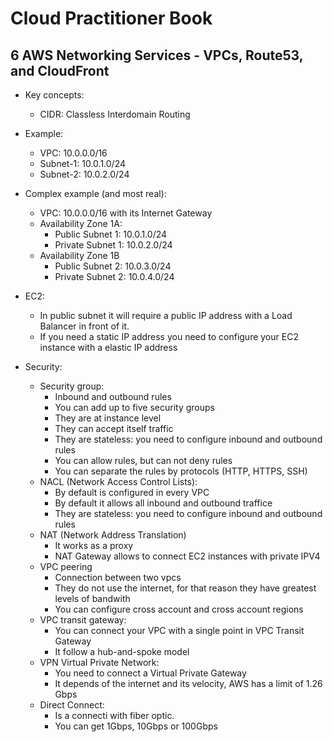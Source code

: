 # Cloud Practitioner Book

## 6 AWS Networking Services - VPCs, Route53, and CloudFront

* Key concepts:
    * CIDR: Classless Interdomain Routing

* Example:
    * VPC: 10.0.0.0/16
    * Subnet-1: 10.0.1.0/24
    * Subnet-2: 10.0.2.0/24

* Complex example (and most real):
    * VPC: 10.0.0.0/16 with its Internet Gateway
    * Availability Zone 1A:
        * Public Subnet 1: 10.0.1.0/24
        * Private Subnet 1: 10.0.2.0/24
    * Availability Zone 1B
        * Public Subnet 2: 10.0.3.0/24
        * Private Subnet 2: 10.0.4.0/24

* EC2:
    * In public subnet it will require a public IP address with a Load Balancer in front of it.
    * If you need a static IP address you need to configure your EC2 instance with a elastic IP address

* Security:
    * Security group:
        * Inbound and outbound rules
        * You can add up to five security groups
        * They are at instance level
        * They can accept itself traffic
        * They are stateless: you need to configure inbound and outbound rules
        * You can allow rules, but can not deny rules
        * You can separate the rules by protocols (HTTP, HTTPS, SSH)
    * NACL (Network Access Control Lists):
        * By default is configured in every VPC
        * By default it allows all inbound and outbound traffice
        * They are stateless: you need to configure inbound and outbound rules
    * NAT (Network Address Translation)
        * It works as a proxy
        * NAT Gateway allows to connect EC2 instances with private IPV4
    * VPC peering
        * Connection between two vpcs
        * They do not use the internet, for that reason they have greatest levels of bandwith
        * You can configure cross account and cross account regions
    * VPC transit gateway:
        * You can connect your VPC with a single point in VPC Transit Gateway
        * It follow a hub-and-spoke model
    * VPN Virtual Private Network:
        * You need to connect a Virtual Private Gateway
        * It depends of the internet and its velocity, AWS has a limit of 1.26 Gbps
    * Direct Connect:
        * Is a connecti with fiber optic.
        * You can get 1Gbps, 10Gbps or 100Gbps